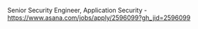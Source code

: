 Senior Security Engineer, Application Security - https://www.asana.com/jobs/apply/2596099?gh_jid=2596099

